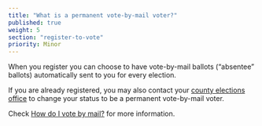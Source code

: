 ```yaml
---
title: "What is a permanent vote-by-mail voter?"
published: true
weight: 5
section: "register-to-vote"
priority: Minor
---
```


When you register you can choose to have vote-by-mail ballots (“absentee” ballots) automatically sent to you for every election.   

If you are already registered, you may also contact your [county elections office](http://www.sos.ca.gov/elections/voting-resources/new-voters/county-elections-offices/) to change your status to be a permanent vote-by-mail voter.  

Check [How do I vote by mail?](#item-vote-by-mail) for more information.